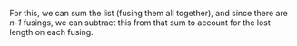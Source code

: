 For this, we can sum the list (fusing them all together), and since there are *n-1* fusings, we can subtract this from that sum to account for the lost length on each fusing.
